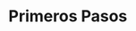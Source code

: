# Primeros Pasos

<img-lazy :src="$withBase('/Primeros pasos/Primeros pasos - Cohua Shop_page-0001.webp')"/>

<img-lazy :src="$withBase('/Primeros pasos/Primeros pasos - Cohua Shop_page-0002.webp')"/>

<img-lazy :src="$withBase('/Primeros pasos/Primeros pasos - Cohua Shop_page-0003.webp')"/>

<img-lazy :src="$withBase('/Primeros pasos/Primeros pasos - Cohua Shop_page-0004.webp')"/>

<img-lazy :src="$withBase('/Primeros pasos/Primeros pasos - Cohua Shop_page-0005.webp')"/>